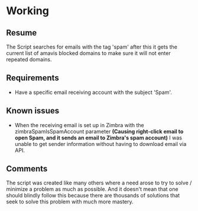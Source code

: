 # Working

## Resume

The Script searches for emails with the tag 'spam' after this it gets the current list of amavis blocked domains to make sure it will not enter repeated domains.

## Requirements
* Have a specific email receiving account with the subject 'Spam'.

## Known issues
* When the receiving email is set up in Zimbra with the zimbraSpamIsSpamAccount parameter **(Causing right-click email to open Spam, and it sends an email to Zimbra's spam account)** I was unable to get sender information without having to download email via API.

## Comments
The script was created like many others where a need arose to try to solve / minimize a problem as much as possible. And it doesn't mean that one should blindly follow this because there are thousands of solutions that seek to solve this problem with much more mastery.

